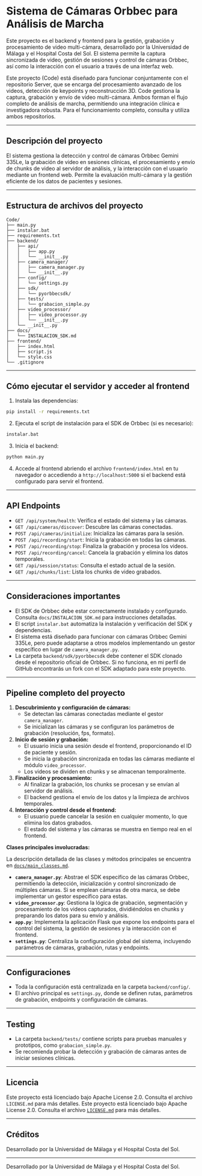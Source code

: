 # Sistema de Cámaras Orbbec para Análisis de Marcha

Este proyecto es el backend y frontend para la gestión, grabación y procesamiento de video multi-cámara, desarrollado por la Universidad de Málaga y el Hospital Costa del Sol. El sistema permite la captura sincronizada de video, gestión de sesiones y control de cámaras Orbbec, así como la interacción con el usuario a través de una interfaz web.

Este proyecto (Code) está diseñado para funcionar conjuntamente con el repositorio Server, que se encarga del procesamiento avanzado de los videos, detección de keypoints y reconstrucción 3D. Code gestiona la captura, grabación y envío de video multi-cámara. Ambos forman el flujo completo de análisis de marcha, permitiendo una integración clínica e investigadora robusta. Para el funcionamiento completo, consulta y utiliza ambos repositorios.

---
## Descripción del proyecto

El sistema gestiona la detección y control de cámaras Orbbec Gemini 335Le, la grabación de video en sesiones clínicas, el procesamiento y envío de chunks de video al servidor de análisis, y la interacción con el usuario mediante un frontend web. Permite la evaluación multi-cámara y la gestión eficiente de los datos de pacientes y sesiones.

---
## Estructura de archivos del proyecto

```
Code/
├── main.py
├── instalar.bat
├── requirements.txt
├── backend/
│   ├── api/
│   │   ├── app.py
│   │   └── __init__.py
│   ├── camera_manager/
│   │   ├── camera_manager.py
│   │   └── __init__.py
│   ├── config/
│   │   └── settings.py
│   ├── sdk/
│   │   └── pyorbbecsdk/
│   ├── tests/
│   │   └── grabacion_simple.py
│   ├── video_processor/
│   │   ├── video_processor.py
│   │   └── __init__.py
│   └── __init__.py
├── docs/
│   └── INSTALACION_SDK.md
├── frontend/
│   ├── index.html
│   ├── script.js
│   └── style.css
└── .gitignore
```

---
## Cómo ejecutar el servidor y acceder al frontend

1. Instala las dependencias:
```bash
pip install -r requirements.txt
```
2. Ejecuta el script de instalación para el SDK de Orbbec (si es necesario):
```bash
instalar.bat
```
3. Inicia el backend:
```bash
python main.py
```
4. Accede al frontend abriendo el archivo `frontend/index.html` en tu navegador o accediendo a `http://localhost:5000` si el backend está configurado para servir el frontend.

---
## API Endpoints

- `GET /api/system/health`: Verifica el estado del sistema y las cámaras.
- `GET /api/cameras/discover`: Descubre las cámaras conectadas.
- `POST /api/cameras/initialize`: Inicializa las cámaras para la sesión.
- `POST /api/recording/start`: Inicia la grabación en todas las cámaras.
- `POST /api/recording/stop`: Finaliza la grabación y procesa los videos.
- `POST /api/recording/cancel`: Cancela la grabación y elimina los datos temporales.
- `GET /api/session/status`: Consulta el estado actual de la sesión.
- `GET /api/chunks/list`: Lista los chunks de video grabados.

---
## Consideraciones importantes

- El SDK de Orbbec debe estar correctamente instalado y configurado. Consulta `docs/INSTALACION_SDK.md` para instrucciones detalladas.
- El script `instalar.bat` automatiza la instalación y verificación del SDK y dependencias.
- El sistema está diseñado para funcionar con cámaras Orbbec Gemini 335Le, pero puede adaptarse a otros modelos implementando un gestor específico en lugar de `camera_manager.py`.
- La carpeta `backend/sdk/pyorbbecsdk` debe contener el SDK clonado desde el repositorio oficial de Orbbec. Si no funciona, en mi perfil de GitHub encontrarás un fork con el SDK adaptado para este proyecto.

---
## Pipeline completo del proyecto

1. **Descubrimiento y configuración de cámaras:**
   - Se detectan las cámaras conectadas mediante el gestor `camera_manager`.
   - Se inicializan las cámaras y se configuran los parámetros de grabación (resolución, fps, formato).
2. **Inicio de sesión y grabación:**
   - El usuario inicia una sesión desde el frontend, proporcionando el ID de paciente y sesión.
   - Se inicia la grabación sincronizada en todas las cámaras mediante el módulo `video_processor`.
   - Los videos se dividen en chunks y se almacenan temporalmente.
3. **Finalización y procesamiento:**
   - Al finalizar la grabación, los chunks se procesan y se envían al servidor de análisis.
   - El backend gestiona el envío de los datos y la limpieza de archivos temporales.
4. **Interacción y control desde el frontend:**
   - El usuario puede cancelar la sesión en cualquier momento, lo que elimina los datos grabados.
   - El estado del sistema y las cámaras se muestra en tiempo real en el frontend.

**Clases principales involucradas:**

La descripción detallada de las clases y métodos principales se encuentra en [`docs/main_classes.md`](docs/main_classes.md).

- **`camera_manager.py`**: Abstrae el SDK específico de las cámaras Orbbec, permitiendo la detección, inicialización y control sincronizado de múltiples cámaras. Si se emplean cámaras de otra marca, se debe implementar un gestor específico para estas.
- **`video_processor.py`**: Gestiona la lógica de grabación, segmentación y procesamiento de los videos capturados, dividiéndolos en chunks y preparando los datos para su envío y análisis.
- **`app.py`**: Implementa la aplicación Flask que expone los endpoints para el control del sistema, la gestión de sesiones y la interacción con el frontend.
- **`settings.py`**: Centraliza la configuración global del sistema, incluyendo parámetros de cámaras, grabación, rutas y endpoints.

---
## Configuraciones

- Toda la configuración está centralizada en la carpeta `backend/config/`.
- El archivo principal es `settings.py`, donde se definen rutas, parámetros de grabación, endpoints y configuración de cámaras.

---
## Testing

- La carpeta `backend/tests/` contiene scripts para pruebas manuales y prototipos, como `grabacion_simple.py`.
- Se recomienda probar la detección y grabación de cámaras antes de iniciar sesiones clínicas.

---
## Licencia

Este proyecto está licenciado bajo Apache License 2.0. Consulta el archivo `LICENSE.md` para más detalles.
Este proyecto está licenciado bajo Apache License 2.0. Consulta el archivo [`LICENSE.md`](LICENSE.md) para más detalles.

---
## Créditos

Desarrollado por la Universidad de Málaga y el Hospital Costa del Sol.

---
Desarrollado por la Universidad de Málaga y el Hospital Costa del Sol.
